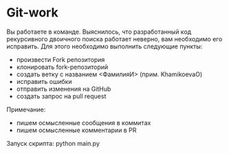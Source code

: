 # Git-work
Вы работаете в команде. Выяснилось, что разработанный код рекурсивного двоичного поиска работает неверно, вам необходимо его исправить. Для этого необходимо выполнить следующие пункты:
- произвести Fork репозитория
- клонировать fork-репозиторий
- создать ветку с названием <ФамилияИ> (прим. KhamikoevaO)
- исправить ошибки
- отправить изменения на GitHub
- создать запрос на pull request

Примечание:
- пишем осмысленные сообщения в коммитах 
- пишем осмысленные комментарии в PR

Запуск скрипта: python main.py 
